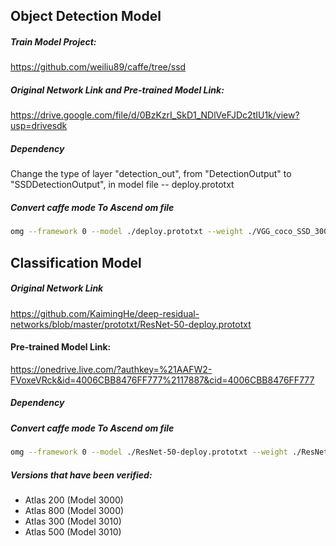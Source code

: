 ## Object Detection Model

##### Train Model Project:

https://github.com/weiliu89/caffe/tree/ssd

##### Original Network Link and Pre-trained Model Link:

https://drive.google.com/file/d/0BzKzrI_SkD1_NDlVeFJDc2tIU1k/view?usp=drivesdk

##### Dependency

Change the type of layer "detection_out", from "DetectionOutput" to "SSDDetectionOutput", in model file -- deploy.prototxt

##### Convert caffe mode To Ascend om file
```bash
omg --framework 0 --model ./deploy.prototxt --weight ./VGG_coco_SSD_300x300.caffemodel --output vgg_ssd_300x300 --insert_op_conf aipp_vgg.cfg
```
## Classification Model

##### Original Network Link

https://github.com/KaimingHe/deep-residual-networks/blob/master/prototxt/ResNet-50-deploy.prototxt

#### Pre-trained Model Link:

https://onedrive.live.com/?authkey=%21AAFW2-FVoxeVRck&id=4006CBB8476FF777%2117887&cid=4006CBB8476FF777

##### Dependency

##### Convert caffe mode To Ascend om file

```bash
omg --framework 0 --model ./ResNet-50-deploy.prototxt --weight ./ResNet-50-model.caffemodel --output resnet50 --insert_op_conf aipp_resnet50.cfg
```

##### Versions that have been verified: 

- Atlas 200 (Model 3000)
- Atlas 800 (Model 3000)
- Atlas 300 (Model 3010)
- Atlas 500 (Model 3010)